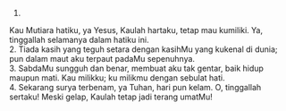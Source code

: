 1.
Kau Mutiara hatiku, ya Yesus, Kaulah hartaku, tetap mau
kumiliki. Ya, tinggallah selamanya dalam hatiku ini.
<br>
2.
Tiada kasih yang teguh setara dengan kasihMu yang kukenal
di dunia; pun dalam maut aku terpaut padaMu sepenuhnya.
<br>
3.
SabdaMu sungguh dan benar, membuat aku tak gentar, baik hidup
maupun mati. Kau milikku; ku milikmu dengan sebulat hati.
<br>
4.
Sekarang surya terbenam, ya Tuhan, hari pun kelam. O, tinggallah
sertaku! Meski gelap, Kaulah tetap jadi terang umatMu!
